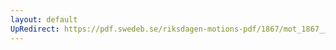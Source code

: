 ```yaml
---
layout: default
UpRedirect: https://pdf.swedeb.se/riksdagen-motions-pdf/1867/mot_1867__ak__00067.pdf
---
```

